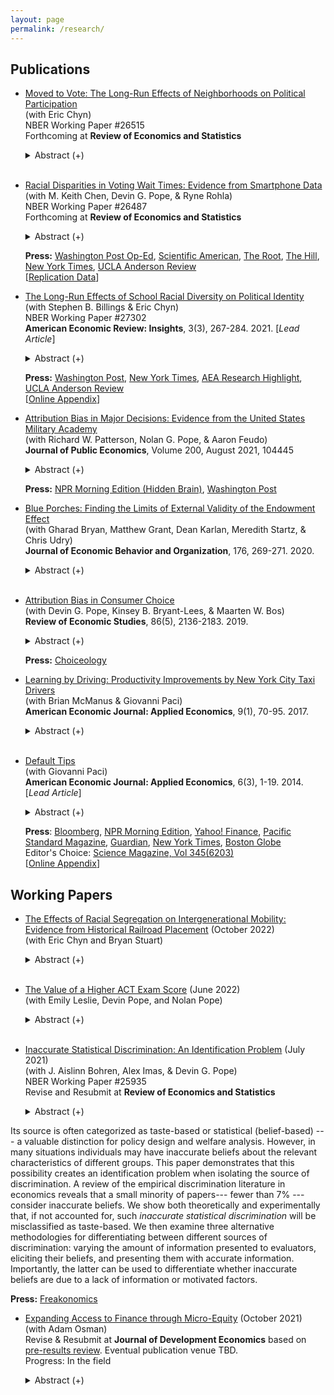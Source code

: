 ```yaml
---
layout: page
permalink: /research/
---
```

     
## Publications

   
* [Moved to Vote: The Long-Run Effects of Neighborhoods on Political Participation](/f/Moved_to_Vote.pdf)<br>
  (with Eric Chyn)<br />
  NBER Working Paper #26515<br />
  Forthcoming at **Review of Economics and Statistics**


   <details><summary> Abstract (+) </summary>
   
   <blockquote><p align="left"> How does one's childhood neighborhood shape political engagement later in life? We study voting rates of children who were displaced by public housing demolitions and moved to higher opportunity areas using housing vouchers. Those displaced during childhood had 11% (2pp) higher participation in the 2016 Presidential election and were 10% (2.9pp) more likely to vote in any general election. We argue that the results are unlikely to be driven by changes in incarceration or parental outcomes, but rather by political socialization or improvements in education and earnings. These results suggest that housing assistance programs may reduce inequality in political participation.<br></p> </blockquote>   
   </details> <br />
   
     
 * [Racial Disparities in Voting Wait Times: Evidence from Smartphone Data](/f/Racial_Disparities_in_Voting_Wait_Times.pdf) <br />
  (with M. Keith Chen, Devin G. Pope, & Ryne Rohla)<br />
  NBER Working Paper #26487<br />
  Forthcoming at **Review of Economics and Statistics**


   <details><summary> Abstract (+) </summary>
   
   <blockquote>
   <p align="left"> Equal access to voting is a core feature of democratic government. Using data from millions of smartphone users, we quantify a racial disparity in voting wait times across a nationwide sample of polling places during the 2016 U.S. presidential election. Relative to entirely-white neighborhoods, residents of entirely-black neighborhoods waited 29% longer to vote and were 74% more likely to spend more than 30 minutes at their polling place. This disparity holds when comparing predominantly white and black polling places within the same states and counties, and survives numerous robustness and placebo tests. We shed light on the mechanism for these results and discuss how geospatial data can be an effective tool to both measure and monitor these disparities going forward.<br></p> </blockquote>   
   </details>
  
   **Press:** [Washington Post Op-Ed](https://www.washingtonpost.com/opinions/there-are-stark-racial-disparities-in-voting-times-heres-how-to-fix-them/2019/12/16/5fb4948a-1c5b-11ea-b4c1-fd0d91b60d9e_story.html), [Scientific American](https://www.scientificamerican.com/article/smartphone-data-show-voters-in-black-neighborhoods-wait-longer1/), [The Root](https://www.theroot.com/study-black-people-wait-longer-to-vote-1838853772), [The Hill](https://thehill.com/homenews/campaign/460965-study-voters-in-black-neighborhoods-face-longer-wait-times), [New York Times](https://www.nytimes.com/2020/06/12/business/for-racial-justice-employees-need-paid-hours-off-for-voting.html), [UCLA Anderson Review](https://anderson-review.ucla.edu/race-voting/) <br />
   [[Replication Data](https://dataverse.harvard.edu/dataset.xhtml?persistentId=doi:10.7910/DVN/RRHANS)] <br />


* [The Long-Run Effects of School Racial Diversity on Political Identity](/f/School_Diversity_Partisanship.pdf) <br>
  (with Stephen B. Billings & Eric Chyn)<br />
  NBER Working Paper #27302<br />
  **American Economic Review: Insights**, 3(3), 267-284. 2021. [*Lead Article*]


   <details><summary> Abstract (+) </summary>
   
   <blockquote><p align="left"> How do early-life experiences shape political identity? We examine the end of race-based busing in Charlotte-Mecklenburg schools, an event that led to large changes in school racial composition. Using administrative data, we compare party affiliation in adulthood for students who had lived on opposite sides of newly-drawn school boundaries. Consistent with the contact hypothesis, we find that a 10-percentage point increase in the share of minorities in a white student's assigned school decreased their likelihood of registering as a Republican by 2 percentage points (12 percent). Our results suggest that schools in childhood play an important role in shaping partisanship.</p> </blockquote>   
   </details>
  
   **Press:** [Washington Post](https://www.washingtonpost.com/business/2020/06/12/white-students-exposed-more-minority-peers-are-less-likely-register-republicans), [New York Times](https://www.nytimes.com/2021/09/01/opinion/us-multiracial-democracy.html), [AEA Research Highlight](https://www.aeaweb.org/research/school-diversity-political-affiliation), [UCLA Anderson Review](https://anderson-review.ucla.edu/schooling-alongside-minorities-reduces-white-students-tendency-to-vote-republican/) <br />
   [[Online Appendix](/f/School_Diversity_Partisanship_onlineappendix.pdf)]


* [Attribution Bias in Major Decisions: Evidence from the United States Military Academy](/f/Attribution_Bias_USMA.pdf)<br />
  (with Richard W. Patterson, Nolan G. Pope, & Aaron Feudo)<br />
  **Journal of Public Economics**, Volume 200, August 2021, 104445


   <details><summary> Abstract (+) </summary>
   
   <blockquote>
   <p align="left"> Using administrative data, we study the role of attribution bias in a high-stakes, consequential decision: the choice of a college major. Specifically, we examine the influence of fatigue experienced during exposure to a general education course on whether students choose the major corresponding to that course. To do so, we exploit the conditional random assignment of student course schedules at the United States Military Academy. We find that students who are assigned to an early morning (7:30 AM) section of a general education course are roughly 10% less likely to major in that subject, relative to students assigned to a later time slot for the course. We find similar effects for fatigue generated by having one or more back-to-back courses immediately prior to a general education course that starts later in the day. Finally, we demonstrate that the pattern of results is consistent with attribution bias and difficult to reconcile with competing explanations.<br></p> </blockquote>   
   </details>
  
   **Press:** [NPR Morning Edition (Hidden Brain)](https://www.npr.org/2020/01/02/792976377/hidden-brain-the-way-you-feel-may-shape-the-way-you-think-about-your-job), [Washington Post](https://www.washingtonpost.com/us-policy/2019/03/29/most-influential-least-informed-decision-college-students-make/) <br />

* [Blue Porches: Finding the Limits of External Validity of the Endowment Effect](/f/Blue_Porches.pdf)<br />
  (with Gharad Bryan, Matthew Grant, Dean Karlan, Meredith Startz, & Chris Udry)<br />
  **Journal of Economic Behavior and Organization**, 176, 269-271. 2020.


   <details><summary> Abstract (+) </summary>
   
   <blockquote>
   <p align="left"> We test whether the endowment effect holds in an experiment conducted with children during Halloween trick-or-treating. We do not find evidence of the endowment effect in this context and experimental protocol.<br></p> </blockquote>   
   </details> <br />
   
* [Attribution Bias in Consumer Choice](/f/Attribution_Bias.pdf)<br />
   (with Devin G. Pope, Kinsey B. Bryant-Lees, & Maarten W. Bos) <br />
   **Review of Economic Studies**, 86(5), 2136-2183. 2019.


   <details><summary> Abstract (+) </summary>
   
   <blockquote>
   <p align="left"> When judging the value of a good, people may be overly influenced by the state in which they previously consumed it. For example, someone who tries out a new restaurant while very hungry may subsequently rate it as high quality, even if the food is mediocre. We produce a simple framework for this form of attribution bias that embeds a standard model of decision making as a special case. We test for attribution bias across two consumer decisions. First, we conduct an experiment in which we randomly manipulate the thirst of participants prior to consuming a new drink. Second, using data from thousands of amusement park visitors, we explore how pleasant weather during their most recent trip affects their stated and actual likelihood of returning. In both of these domains, we find evidence that people misattribute the influence of a temporary state to a stable quality of the consumption good. We provide evidence against several alternative accounts for our findings and discuss the broader implications of attribution bias in economic decision making.<br></p> </blockquote>   
   </details> 
  
   **Press:** [Choiceology](https://www.schwab.com/learn/story/so-much-common-with-guests-samantha-futerman-anais-bordier-kareem-haggag)<br />
   
*  [Learning by Driving: Productivity Improvements by New York City Taxi Drivers](/f/Learning_by_Driving.pdf)<br />
  (with Brian McManus & Giovanni Paci)<br />
  **American Economic Journal: Applied Economics**, 9(1), 70-95. 2017.


   <details><summary> Abstract (+) </summary>
   
   <blockquote>
   <p align="left"> We study learning by doing (LBD) by New York City taxi drivers, who have substantial discretion over their driving strategies and receive compensation closely tied to their success in finding customers. In addition to documenting significant learning by these entrepreneurial agents, we exploit our data’s breadth to investigate the factors that contribute to driver improvement across a variety of situations. New drivers lag farther behind experienced drivers when in difficult situations. Drivers benefit from accumulating neighborhood-specific experience, which affects how they search for their next customers.<br></p> </blockquote>   
   </details> <br />
   
*  [Default Tips](/f/Default_Tips.pdf)<br />
  (with Giovanni Paci)<br />
  **American Economic Journal: Applied Economics**, 6(3), 1-19. 2014. [*Lead Article*]


   <details><summary> Abstract (+) </summary>
   
   <blockquote>
   <p align="left"> We examine the role of defaults in high-frequency, small-scale choices using unique data on over 13 million New York City taxi rides. Using a regression discontinuity design, we show that default tip suggestions have a large impact on tip amounts. These results are supported by a secondary analysis that uses the quasi-random assignment of customers to different cars to examine default effects on a wider range of fares. Finally, we highlight a potential cost of setting defaults too high, as a higher proportion of customers opt to leave no credit card tip when presented with the higher suggested amounts.<br></p> </blockquote>   
   </details>
  
   **Press**: [Bloomberg](https://www.bloomberg.com/view/articles/2013-04-09/check-here-to-tip-taxi-drivers-or-save-for-401-k-), [NPR Morning Edition](https://www.npr.org/blogs/alltechconsidered/2014/03/05/283917108/technology-may-soon-get-you-to-be-a-bigger-tipper), [Yahoo! Finance](http://finance.yahoo.com/news/the-pain-of-paying--how-technology-tricks-you-into-tipping-more-203225829.html), [Pacific Standard Magazine](https://psmag.com/the-tipping-point-is-this-the-beginning-of-the-end-for-gratuities-94ca0ecb798b#.y6m8yhv27), [Guardian](https://www.theguardian.com/global/commentisfree/2015/mar/29/cass-sunstein-nudge-endless-options-confusing), [New York Times](https://www.nytimes.com/2015/03/26/style/10-20-apps-are-changing-how-we-tip.html?pagewanted=all), [Boston Globe](http://www.bostonglobe.com/lifestyle/style/2015/04/28/pardon-brother-can-you-spare-tip-for-cup-coffee/2JmMth6AkjttK5GnEbu1JL/story.html)<br />
   Editor's Choice: [Science Magazine, Vol 345(6203)](https://www.science.org/doi/10.1126/science.2014.345.6203.twil)<br />
   [[Online Appendix](/f/Default_Tips_onlineappendix.pdf)]
   
## Working Papers
   
* [The Effects of Racial Segregation on Intergenerational Mobility: Evidence from Historical Railroad Placement](/f/Segregation_Mobility.pdf) (October 2022)<br />
  (with Eric Chyn and Bryan Stuart)<br />


   <details><summary> Abstract (+) </summary>
   
   <blockquote>
   <p align="left"> This paper provides new evidence on the causal impacts of city-wide racial segregation on intergenerational mobility. We use an instrumental variable approach that relies on plausibly exogenous variation in segregation due to the arrangement of railroad tracks in the nineteenth century. Our analysis finds that higher segregation reduces upward mobility for Black children from households across the income distribution and White children from low-income households. Moreover, segregation lowers academic achievement while increasing incarceration and teenage birth rates. An analysis of mechanisms shows that segregation reduces government spending, weakens support for anti-poverty policies, and increases racially conservative attitudes for White residents.<br></p> </blockquote>   
   </details> <br />

   
* [The Value of a Higher ACT Exam Score](/f/ACT_Value.pdf) (June 2022)<br />
  (with Emily Leslie, Devin Pope, and Nolan Pope)<br />


   <details><summary> Abstract (+) </summary>
   
   <blockquote>
   <p align="left"> Entrance exams are an integral aspect of the college admissions process. We use rounding in ACT composite exam scores to identify the causal effect of receiving a higher score. Using data for over 3 million test takers, we estimate that *randomly* receiving one extra point on the ACT leads to a 0.44 percentage point increase in the probability of attending a 4-year college. Our results have implications for the importance of entrance exams in the admissions process, the value of test preparation and retaking, and the inequities that can be created by unequal access to test prep and resources.<br></p> </blockquote>   
   </details> <br />


* [Inaccurate Statistical Discrimination: An Identification Problem](/f/Inaccurate_Statistical_Discrimination.pdf) (July 2021)<br />
  (with J. Aislinn Bohren, Alex Imas, & Devin G. Pope)<br />
  NBER Working Paper #25935<br />
  Revise and Resubmit at **Review of Economics and Statistics**


   <details><summary> Abstract (+) </summary>
   
   <blockquote>
   <p align="left"> Discrimination, defined as differential treatment by group identity, is widely studied in economics. 
Its source is often categorized as taste-based or statistical (belief-based) --- a valuable distinction for policy design and welfare analysis. However, in many situations individuals may have inaccurate beliefs about the relevant characteristics of different groups. This paper demonstrates that this possibility creates an identification problem when isolating the source of discrimination. A review of the empirical discrimination literature in economics reveals that a small minority of papers--- fewer than 7% ---consider inaccurate beliefs. We show both theoretically and experimentally that, if not accounted for, such *inaccurate statistical discrimination* will be misclassified as taste-based. We then examine three alternative methodologies for differentiating between different sources of discrimination: varying the amount of information presented to evaluators, eliciting their beliefs, and presenting them with accurate information. Importantly, the latter can be used to differentiate whether inaccurate beliefs are due to a lack of information or motivated factors.<br></p> </blockquote>   
   </details>
   
   **Press:** [Freakonomics](https://freakonomics.com/podcast/does-hollywood-still-have-a-princess-problem-ep-394/)<br />
   
   
* [Expanding Access to Finance through Micro-Equity](https://divportal.usaid.gov/s/project/a0gt00000010mb6AAA/expanding-access-to-finance-through-microequity) (October 2021)<br />
  (with Adam Osman)<br />
  Revise \& Resubmit at **Journal of Development Economics** based on [pre-results review](https://www.bitss.org/publishing/jde/). Eventual publication venue TBD. <br />
  Progress: In the field <br />


   <details><summary> Abstract (+) </summary>
   
   <blockquote>
   <p align="left"> Conventional microcredit has expanded access to finance for many borrowers; however, a growing literature suggests that the rigid structure of standard debt contracts may limit both their impact and access. We run a field experiment to test the effects of a promising alternative to conventional microcredit. Specifically, we partner with a microfinance institution to design equity contracts in which clients are provided with a productive asset (a set of goats/sheep) and split the proceeds of the sale of the asset at a fixed rate with the MFI. We market this product to livestock farmers alongside a flexible debt contract. Relative to the debt-financing status quo, expanding equity finance to small-scale entrepreneurs could affect both the type of client that participates in the formal financial market (*selection* effects), as well as their outcomes conditional on participation (*contract* effects). Our first set of results will characterize relative demand for the two contracts, as well as key characteristics on which the borrowers may differ (e.g. debt aversion, risk aversion, and religion). Our randomized experiment with 1,500 clients will then characterize the effects on borrower outcomes (repayment, goat/sheep sale prices, livestock profits, and total income)..<br></p> </blockquote>   
   </details>
